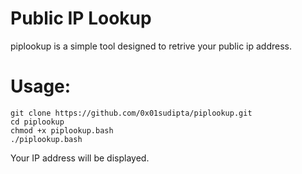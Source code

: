 # Public IP Lookup
piplookup is a simple tool designed to retrive your public ip address.

# Usage:
    git clone https://github.com/0x01sudipta/piplookup.git
    cd piplookup
    chmod +x piplookup.bash
    ./piplookup.bash

Your IP address will be displayed.
